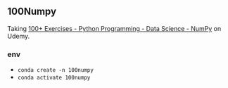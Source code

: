 ## 100Numpy

Taking [100+ Exercises - Python Programming - Data Science - NumPy](https://www.udemy.com/course/100-exercises-python-programming-data-science-numpy/) on Udemy.

### env

- `conda create -n 100numpy`
- `conda activate 100numpy`